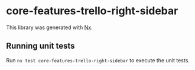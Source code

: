 # core-features-trello-right-sidebar

This library was generated with [Nx](https://nx.dev).

## Running unit tests

Run `nx test core-features-trello-right-sidebar` to execute the unit tests.
